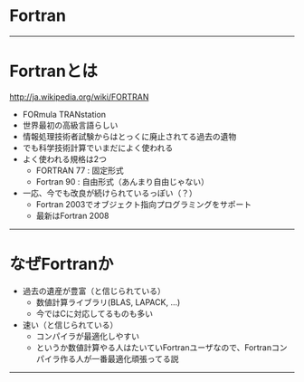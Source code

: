 Fortran
=======
---------------------------------------------
Fortranとは
===========
http://ja.wikipedia.org/wiki/FORTRAN
* FORmula TRANstation
* 世界最初の高級言語らしい
* 情報処理技術者試験からはとっくに廃止されてる過去の遺物
* でも科学技術計算でいまだによく使われる
* よく使われる規格は2つ
    * FORTRAN 77 : 固定形式
    * Fortran 90 : 自由形式（あんまり自由じゃない）
* 一応、今でも改良が続けられているっぽい（？）
    * Fortran 2003でオブジェクト指向プログラミングをサポート
    * 最新はFortran 2008

---------------------------------------------
なぜFortranか
=============
* 過去の遺産が豊富（と信じられている）
    * 数値計算ライブラリ(BLAS, LAPACK, ...)
    * 今ではCに対応してるものも多い
* 速い（と信じられている）
    * コンパイラが最適化しやすい
    * というか数値計算やる人はたいていFortranユーザなので、Fortranコンパイラ作る人が一番最適化頑張ってる説

---------------------------------------------



